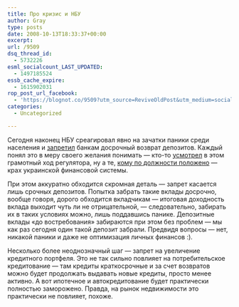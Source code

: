 ```yaml
---
title: Про кризис и НБУ
author: Gray
type: posts
date: 2008-10-13T18:33:37+00:00
excerpt:
url: /9509
dsq_thread_id:
  - 5732226
esml_socialcount_LAST_UPDATED:
  - 1497185524
essb_cache_expire:
  - 1615902031
rop_post_url_facebook:
  - 'https://blognot.co/9509?utm_source=ReviveOldPost&utm_medium=social&utm_campaign=ReviveOldPost'
categories:
  - Uncategorized

---
```








Сегодня наконец НБУ среагировал явно на зачатки паники среди населения и <a href="http://news.finance.ua/ru/~/1/0/all/2008/10/13/140008" target="_blank">запретил</a> банкам досрочный возврат депозитов. Каждый понял это в меру своего желания понимать &#8212; кто-то <a href="http://pashyrey.livejournal.com/427442.html" target="_blank">усмотрел</a> в этом грамотный ход регулятора, ну а те, <a href="http://www.pro-kurator.ru/post87315430/" target="_blank">кому по должности положено</a> &#8212; крах украинской финансовой системы.

При этом аккуратно обходится скромная деталь &#8212; запрет касается лишь срочных депозитов. Попытка забрать такие вклады досрочно, вообще говоря, дорого обходится вкладчикам &#8212; итоговая доходность вклада выходит чуть ли не отрицательной, &#8212; следовательно, забирать их в таких условиях можно, лишь поддавшись панике. Депозитные вклады &#171;до востребования&#187; забираются при этом без проблем &#8212; мы как раз сегодня один такой депозит забрали. Предвидя вопросы &#8212; нет, никакой паники и даже не оптимизация личных финансов :).

Несколько более неоднозначный шаг &#8212; запрет на увеличение кредитного портфеля. Это не так сильно повлияет на потребительское кредитование &#8212; там кредиты краткосрочные и за счет возвратов можно будет продолжать выдавать новые кредиты, просто менее активно. А вот ипотечное и автокредитование будет практически полностью заморожено. Правда, на рынок недвижимости это практически не повлияет, похоже.